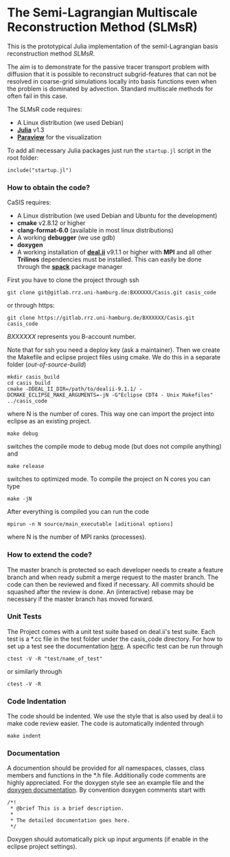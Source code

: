 # The Semi-Lagrangian Multiscale Reconstruction Method (SLMsR)

This is the prototypical Julia implementation of the semil-Lagrangian basis reconstruction method *SLMsR*.

The aim is to demonstrate for the passive tracer transport problem with diffusion that it is
possible to reconstruct subgrid-features that can not be resolved 
in coarse-grid simulations locally into basis functions even when the
problem is dominated by advection. Standard multiscale methods for often fail in
this case.


The SLMsR code requires:

* A Linux distribution (we used Debian)
* **[Julia](www.julialang.com)** v1.3	
* **[Paraview](https://www.paraview.org/)** for the visualization

To add all necessary Julia packages just run the <code>startup.jl</code> script 
in the root folder:

```
include("startup.jl")
```


### How to obtain the code?

CaSIS requires:

* A Linux distribution (we used Debian and Ubuntu for the development)
* **cmake** v2.8.12 or higher	
* **clang-format-6.0** (available in most linux distributions)
* A working **debugger** (we use gdb)
* **doxygen**	
* A working installation of **[deal.ii](www.dealii.org)** v9.1.1 or higher 
with **MPI** and all other **Trilinos** dependencies must be installed. This
can easily be done through the **[spack](https://spack.readthedocs.io/en/latest/)** 
package manager
	
First you have to clone the project through ssh

``` 
git clone git@gitlab.rrz.uni-hamburg.de:BXXXXXX/Casis.git casis_code
```

or through https:

```
git clone https://gitlab.rrz.uni-hamburg.de/BXXXXXX/Casis.git casis_code
```
*BXXXXXX* represents you B-account number.

Note that for ssh you need a deploy key (ask a maintainer). Then we create 
the Makefile and eclipse project files using cmake. We do this in a separate 
folder (*out-of-source-build*)

```
mkdir casis_build
cd casis_build
cmake -DDEAL_II_DIR=/path/to/dealii-9.1.1/ -DCMAKE_ECLIPSE_MAKE_ARGUMENTS=-jN -G"Eclipse CDT4 - Unix Makefiles" ../casis_code
```

where N is the number of cores. This way one can import the project into
eclipse as an existing project.

```
make debug
```

switches the compile mode to debug mode (but does not compile anything) and

```
make release
```

switches to optimized mode. To compile the project on N cores you can type

```
make -jN
```

After everything is compiled you can run the code

```
mpirun -n N source/main_executable [aditional options]
```

where N is the number of MPI ranks (processes).


### How to extend the code?

The master branch is protected so each developer needs to
create a feature branch and when ready submit a merge request
to the master branch. The code can then be reviewed and fixed
if necessary. All commits should be squashed after the review
is done. An (interactive) rebase may be necessary if the master
branch has moved forward.     


### Unit Tests

The Project comes with a unit test suite based on deal.ii's test suite.
Each test is a *.cc file in the test folder under the casis_code directory.
For how to set up a test see the documentation [here](https://www.dealii.org/current/users/testsuite.html).
A specific test can be run through

```
ctest -V -R "test/name_of_test"
```

or similarly through

```
ctest -V -R
```


### Code Indentation

The code should be indented. We use the style that is also used by deal.ii
to make code review easier. The code is automatically indented through

```
make indent
```


### Documentation

A documention should be provided for all namespaces, classes, class members and
functions in the *.h file. Additionally code comments are highly appreciated. For 
the doxygen style see an example file and the [doxygen documentation](http://www.doxygen.nl/manual/index.html).
By convention doxygen comments start with 

```
/*!
 * @brief This is a brief description.
 *
 * The detailed documentation goes here.
 */ 
```

Doxygen should automatically pick up input arguments (if enable in the
eclipse project settings).